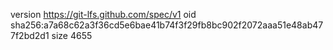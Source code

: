 version https://git-lfs.github.com/spec/v1
oid sha256:a7a68c62a3f36cd5e6bae41b74f3f29fb8bc902f2072aaa51e48ab477f2bd2d1
size 4655

